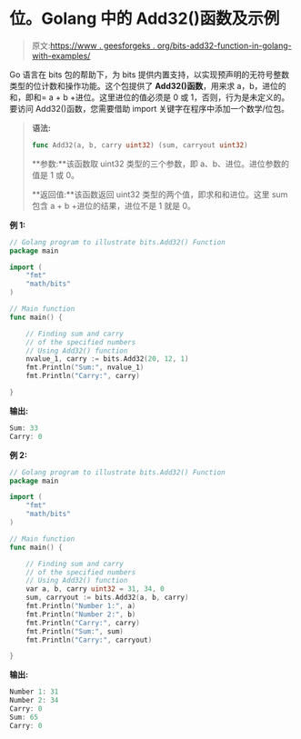 # 位。Golang 中的 Add32()函数及示例

> 原文:[https://www . geesforgeks . org/bits-add32-function-in-golang-with-examples/](https://www.geeksforgeeks.org/bits-add32-function-in-golang-with-examples/)

Go 语言在 bits 包的帮助下，为 bits 提供内置支持，以实现预声明的无符号整数类型的位计数和操作功能。这个包提供了 **Add32()函数**，用来求 a，b，进位的和，即和= a + b +进位。这里进位的值必须是 0 或 1，否则，行为是未定义的。要访问 Add32()函数，您需要借助 import 关键字在程序中添加一个数学/位包。

> **语法:**
> 
> ```go
> func Add32(a, b, carry uint32) (sum, carryout uint32)
> ```
> 
> **参数:**该函数取 uint32 类型的三个参数，即 a、b、进位。进位参数的值是 1 或 0。
> 
> **返回值:**该函数返回 uint32 类型的两个值，即求和和进位。这里 sum 包含 a + b +进位的结果，进位不是 1 就是 0。

**例 1:**

```go
// Golang program to illustrate bits.Add32() Function
package main

import (
    "fmt"
    "math/bits"
)

// Main function
func main() {

    // Finding sum and carry 
    // of the specified numbers
    // Using Add32() function
    nvalue_1, carry := bits.Add32(20, 12, 1)
    fmt.Println("Sum:", nvalue_1)
    fmt.Println("Carry:", carry)

}
```

**输出:**

```go
Sum: 33
Carry: 0

```

**例 2:**

```go
// Golang program to illustrate bits.Add32() Function
package main

import (
    "fmt"
    "math/bits"
)

// Main function
func main() {

    // Finding sum and carry 
    // of the specified numbers
    // Using Add32() function
    var a, b, carry uint32 = 31, 34, 0
    sum, carryout := bits.Add32(a, b, carry)
    fmt.Println("Number 1:", a)
    fmt.Println("Number 2:", b)
    fmt.Println("Carry:", carry)
    fmt.Println("Sum:", sum)
    fmt.Println("Carry:", carryout)

}
```

**输出:**

```go
Number 1: 31
Number 2: 34
Carry: 0
Sum: 65
Carry: 0

```